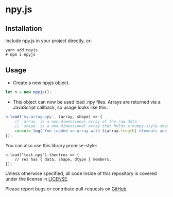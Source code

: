 # npy.js

## Installation
Include npy.js in your project directly, or:

```shell
yarn add npyjs
# npm i npyjs
```

## Usage

- Create a new npyjs object.
```javascript
let n = new npyjs();
```
- This object can now be used load .npy files. Arrays are returned via a JavaScript callback, so usage looks like this:
```javascript
n.load('my-array.npy', (array, shape) => {
    // `array` is a one-dimensional array of the raw data
    // `shape` is a one-dimensional array that holds a numpy-style shape.
    console.log(`You loaded an array with ${array.length} elements and ${shape.length} dimensions.`);
});
```

You can also use this library promise-style:

```
n.load("test.npy").then(res => {
    // res has { data, shape, dtype } members.
});
```

Unless otherwise specified, all code inside of this repository is covered under the license in [LICENSE](LICENSE).


Please report bugs or contribute pull-requests on [GitHub](https://github.com/jhuapl-boss/npyjs).

